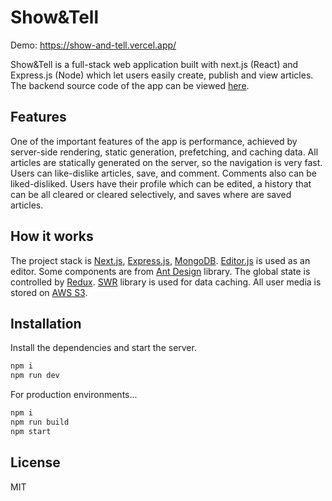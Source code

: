 # Show&Tell

Demo: https://show-and-tell.vercel.app/

Show&Tell is a full-stack web application built with next.js (React) and Express.js (Node) which let users easily create, publish and view articles. The backend source code of the app can be viewed [here](https://github.com/AnonimDevelope/show-and-tell-api).

## Features

One of the important features of the app is performance, achieved by server-side rendering, static generation, prefetching, and caching data.
All articles are statically generated on the server, so the navigation is very fast. 
Users can like-dislike articles, save, and comment.
Comments also can be liked-disliked.
Users have their profile which can be edited, a history that can be all cleared or cleared selectively, and saves where are saved articles.

## How it works

The project stack is [Next.js](https://nextjs.org/), [Express.js](https://expressjs.com/), [MongoDB](https://www.mongodb.com/).
[Editor.js](https://editorjs.io/) is used as an editor.
Some components are from [Ant Design](https://ant.design/) library.
The global state is controlled by [Redux](https://redux.js.org/).
[SWR](https://swr.vercel.app/) library is used for data caching.
All user media is stored on [AWS S3](https://aws.amazon.com/s3/).

## Installation

Install the dependencies and start the server.

```sh
npm i
npm run dev
```

For production environments...

```sh
npm i
npm run build
npm start
```

## License

MIT
